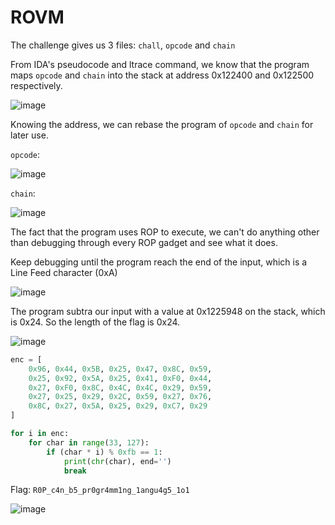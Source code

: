 # ROVM

The challenge gives us 3 files: ```chall```, ```opcode``` and ```chain```

From IDA's pseudocode and ltrace command, we know that the program maps ```opcode``` and ```chain``` into the stack at address 0x122400 and 0x122500 respectively.

![image](https://github.com/san601/CTF_Archive/assets/144963803/712c9614-7711-4bb3-9cbf-6ade7c772bbd)

Knowing the address, we can rebase the program of ```opcode``` and ```chain``` for later use.

```opcode```:

![image](https://github.com/san601/CTF_Archive/assets/144963803/adf8667a-38a4-4406-9281-cb8fd13e63b6)

```chain```:

![image](https://github.com/san601/CTF_Archive/assets/144963803/913e9384-6754-42b0-a696-bff65a104825)

The fact that the program uses ROP to execute, we can't do anything other than debugging through every ROP gadget and see what it does.

Keep debugging until the program reach the end of the input, which is a Line Feed character (0xA)

![image](https://github.com/san601/CTF_Archive/assets/144963803/380316a3-1433-48a3-9b33-862c03b35d31)

The program subtra our input with a value at 0x1225948 on the stack, which is 0x24. So the length of the flag is 0x24.

![image](https://github.com/san601/CTF_Archive/assets/144963803/0e4c3638-8670-4a22-be99-6b0f4d40272f)

```python
enc = [
    0x96, 0x44, 0x5B, 0x25, 0x47, 0x8C, 0x59, 
    0x25, 0x92, 0x5A, 0x25, 0x41, 0xF0, 0x44, 
    0x27, 0xF0, 0x8C, 0x4C, 0x4C, 0x29, 0x59, 
    0x27, 0x25, 0x29, 0x2C, 0x59, 0x27, 0x76, 
    0x8C, 0x27, 0x5A, 0x25, 0x29, 0xC7, 0x29
]

for i in enc:
    for char in range(33, 127):
        if (char * i) % 0xfb == 1:
            print(chr(char), end='')
            break

```

Flag: ```R0P_c4n_b5_pr0gr4mm1ng_1angu4g5_1o1```

![image](https://github.com/san601/CTF_Archive/assets/144963803/6582219c-be83-4b05-8264-858400ea1988)

